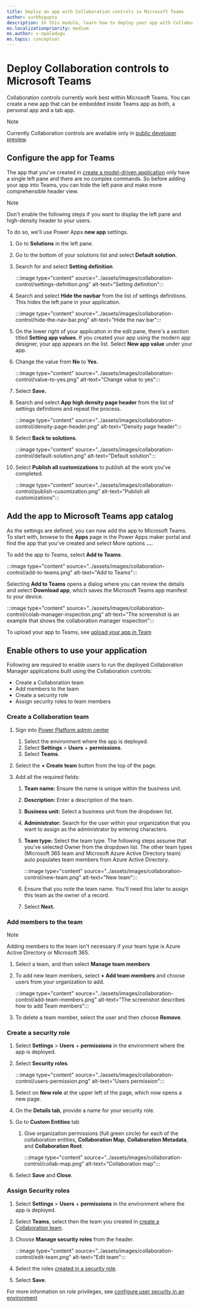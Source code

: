 ```yaml
---
title: Deploy an app with Collaboration controls in Microsoft Teams
author: surbhigupta
description: In this module, learn how to deploy your app with Collaboration control in Microsoft Teams and how to enable others to use your app.
ms.localizationpriority: medium
ms.author: v-npaladugu
ms.topic: conceptual
---
```


# Deploy Collaboration controls to Microsoft Teams

Collaboration controls currently work best within Microsoft Teams. You can create a new app that can be embedded inside Teams app as both, a personal app and a tab app.

> [!NOTE]
> Currently Collaboration controls are available only in [public developer preview](~/resources/dev-preview/developer-preview-intro.md).

## Configure the app for Teams

The app that you've created in [create a model-driven application](/samples/app-with-collaboration-controls.md#create-a-model-driven-application) only have a single left pane and there are no complex commands. So before adding your app into Teams, you can hide the left pane and make more comprehensible header view.

> [!NOTE]
> Don't enable the following steps if you want to display the left pane and high-density header to your users.

To do so, we'll use Power Apps **new app** settings.

1. Go to **Solutions** in the left pane.

1. Go to the bottom of your solutions list and select **Default solution**.

1. Search for and select **Setting definition**.

     :::image type="content" source="../assets/images/collaboration-control/settings-defnition.png" alt-text="Setting definition":::

1. Search and select **Hide the navbar** from the list of settings definitions. This hides the left pane in your application.

     :::image type="content" source="../assets/images/collaboration-control/hide-the-nav-bar.png" alt-text="Hide the nav bar":::

1. On the lower right  of your application in the edit pane, there's a section titled **Setting app values**. If you created your app using the modern app designer, your app appears on the list. Select **New app value** under your app.

1. Change the value from **No** to **Yes.**

     :::image type="content" source="../assets/images/collaboration-control/value-to-yes.png" alt-text="Change value to yes":::

1. Select **Save.**

1. Search and select **App high density page header** from the list of settings definitions and repeat the process.

     :::image type="content" source="../assets/images/collaboration-control/density-page-header.png" alt-text="Density page header":::

1. Select **Back to solutions**.

     :::image type="content" source="../assets/images/collaboration-control/default-solution.png" alt-text="Default solution":::

1. Select **Publish all customizations** to publish all the work you've completed.

     :::image type="content" source="../assets/images/collaboration-control/publish-cusomization.png" alt-text="Publish all customizations":::

## Add the app to Microsoft Teams app catalog

As the settings are defined, you can now add the app to Microsoft Teams. To start with, browse to the **Apps** page in the Power Apps maker portal and find the app that you've created and select More options **…**.

To add the app to Teams, select **Add to Teams**.

:::image type="content" source="../assets/images/collaboration-control/add-to-teams.png" alt-text="Add to Teams":::

Selecting **Add to Teams** opens a dialog where you can review the details and select **Download app**, which saves the Microsoft Teams app manifest to your device.

:::image type="content" source="../assets/images/collaboration-control/colab-manager-inspection.png" alt-text="The screenshot is an example that shows the collaboration manager inspection":::

To upload your app to Teams, see [upload your app in Team](~/concepts/deploy-and-publish/apps-upload.md)

## Enable others to use your application

Following are required to enable users to run the deployed Collaboration Manager applications built using the Collaboration controls:

* Create a Collaboration team
* Add members to the team
* Create a security role
* Assign security roles to team members

### Create a Collaboration team

1. Sign into [Power Platform admin center](https://admin.powerplatform.microsoft.com/environments)

     1. Select the environment where the app is deployed.
     1. Select **Settings** > **Users** + **permissions**.
     1. Select **Teams**.

1. Select the **+ Create team** button from the top of the page.

1. Add all the required fields:
     1. **Team name:** Ensure the name is unique within the business unit.
     1. **Description:** Enter a description of the team.
     1. **Business unit:** Select a business unit from the dropdown list.
     1. **Administrator:** Search for the user within your organization that you want to assign as the administrator by entering characters.
     1. **Team type:** Select the team type. The following steps assume that you've selected Owner from the dropdown list. The other team types (Microsoft 365 team and Microsoft Azure Active Directory team) auto populates team members from Azure Active Directory.

         :::image type="content" source="../assets/images/collaboration-control/new-team.png" alt-text="New team":::

     1. Ensure that you note the team name. You'll need this later to assign this team as the owner of a record.

     1. Select **Next.**

### Add members to the team

> [!NOTE]
> Adding members to the team isn't necessary if your team type is Azure Active Directory or Microsoft 365.

1. Select a team, and then select **Manage team members**

1. To add new team members, select **+ Add team members** and choose users from your organization to add.

     :::image type="content" source="../assets/images/collaboration-control/add-team-members.png" alt-text="The screenshot describes how to add Team members":::

1. To delete a team member, select the user and then choose **Remove**.

### Create a security role

1. Select **Settings** > **Users** + **permissions** in the environment where the app is deployed.

1. Select **Security roles**.

     :::image type="content" source="../assets/images/collaboration-control/users-permission.png" alt-text="Users permission":::

1. Select on **New role** at the upper left of the page, which now opens a new page.

1. On the **Details tab**, provide a name for your security role.

1. Go to **Custom Entities** tab

     1. Give organization permissions (full green circle) for each of the collaboration entities, **Collaboration Map**, **Collaboration Metadata**, and **Collaboration Root**.

         :::image type="content" source="../assets/images/collaboration-control/collab-map.png" alt-text="Collaboration map":::

1. Select **Save** and **Close**.

### Assign Security roles

1. Select **Settings** > **Users** + **permissions** in the environment where the app is deployed.

1. Select **Teams**, select then the team you created in [create a Collaboration team](#create-a-collaboration-team).

1. Choose **Manage security roles** from the header.

     :::image type="content" source="../assets/images/collaboration-control/edit-team.png" alt-text="Edit team":::

1. Select the roles [created in a security role](#create-a-security-role).

1. Select **Save**.

For more information on role privileges, see [configure user security in an environment](/power-platform/admin/database-security)
